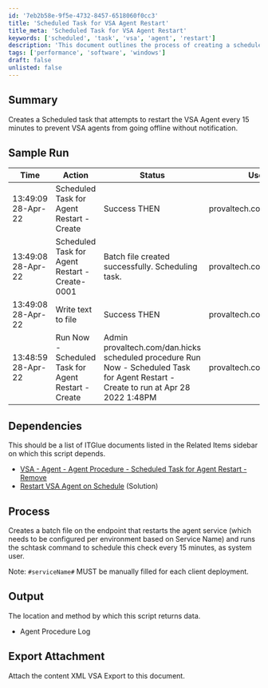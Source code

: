 ```yaml
---
id: '7eb2b58e-9f5e-4732-8457-6518060f0cc3'
title: 'Scheduled Task for VSA Agent Restart'
title_meta: 'Scheduled Task for VSA Agent Restart'
keywords: ['scheduled', 'task', 'vsa', 'agent', 'restart']
description: 'This document outlines the process of creating a scheduled task that attempts to restart the VSA Agent every 15 minutes to ensure that VSA agents remain online and notify users of any issues. It includes sample run logs, dependencies, and the process involved in setting up the task.'
tags: ['performance', 'software', 'windows']
draft: false
unlisted: false
---
```

## Summary

Creates a Scheduled task that attempts to restart the VSA Agent every 15 minutes to prevent VSA agents from going offline without notification.

## Sample Run

| Time                   | Action                                        | Status                                             | User                        |
|------------------------|-----------------------------------------------|---------------------------------------------------|-----------------------------|
| 13:49:09 28-Apr-22    | Scheduled Task for Agent Restart - Create     | Success THEN                                      | provaltech.com/dan.hicks    |
| 13:49:08 28-Apr-22    | Scheduled Task for Agent Restart - Create-0001| Batch file created successfully. Scheduling task. | provaltech.com/dan.hicks    |
| 13:49:08 28-Apr-22    | Write text to file                            | Success THEN                                      | provaltech.com/dan.hicks    |
| 13:48:59 28-Apr-22    | Run Now - Scheduled Task for Agent Restart - Create | Admin provaltech.com/dan.hicks scheduled procedure Run Now - Scheduled Task for Agent Restart - Create to run at Apr 28 2022 1:48PM | provaltech.com/dan.hick     |

## Dependencies

This should be a list of ITGlue documents listed in the Related Items sidebar on which this script depends.

- [VSA - Agent - Agent Procedure - Scheduled Task for Agent Restart - Remove](<./Scheduled Task for Agent Restart - Remove.md>)
- [Restart VSA Agent on Schedule](<./Restart VSA Agent on Schedule.md>) (Solution)

## Process

Creates a batch file on the endpoint that restarts the agent service (which needs to be configured per environment based on Service Name) and runs the schtask command to schedule this check every 15 minutes, as system user.

Note: `#serviceName#` MUST be manually filled for each client deployment.

## Output

The location and method by which this script returns data.

- Agent Procedure Log

## Export Attachment

Attach the content XML VSA Export to this document.













